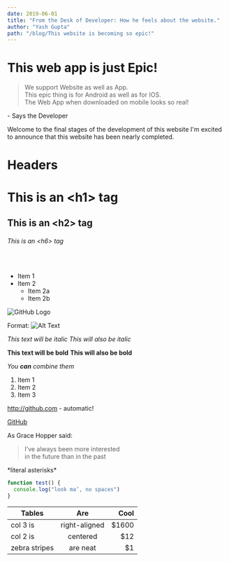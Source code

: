 ```yaml
---
date: 2019-06-01
title: "From the Desk of Developer: How he feels about the website."
author: "Yash Gupta"
path: "/blog/This website is becoming so epic!"
---
```


# This web app is just Epic!

> We support Website as well as App. <br>
> This epic thing is for Android as well as for IOS. <br>
> The Web App when downloaded on mobile looks so real!

<p>- Says the Developer</p>

Welcome to the final stages of the development of this website I'm excited to announce that this website has been nearly completed.

# Headers

# This is an \<h1\> tag

## This is an \<h2\> tag

###### This is an \<h6\> tag

<br>

- Item 1
- Item 2
  - Item 2a
  - Item 2b

![GitHub Logo](/images/logo.png)

Format: ![Alt Text](url)

_This text will be italic_
_This will also be italic_

**This text will be bold**
**This will also be bold**

_You **can** combine them_

1. Item 1
2. Item 2
3. Item 3

http://github.com - automatic!

[GitHub](http://github.com)

As Grace Hopper said:

> I’ve always been more interested <br>
> in the future than in the past

\*literal asterisks\*

```javascript
function test() {
  console.log("look ma’, no spaces")
}
```

| Tables        |      Are      |   Cool |
| ------------- | :-----------: | -----: |
| col 3 is      | right-aligned | \$1600 |
| col 2 is      |   centered    |   \$12 |
| zebra stripes |   are neat    |    \$1 |
